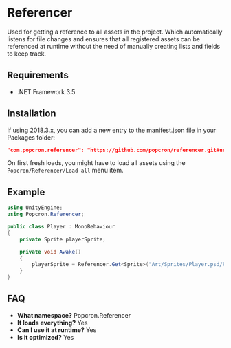 # Referencer
Used for getting a reference to all assets in the project. Which automatically listens for file changes and ensures that all registered assets can be referenced at runtime without the need of manually creating lists and fields to keep track.

## Requirements
- .NET Framework 3.5

## Installation
If using 2018.3.x, you can add a new entry to the manifest.json file in your Packages folder:
```json
"com.popcron.referencer": "https://github.com/popcron/referencer.git#unity"
```

On first fresh loads, you might have to load all assets using the `Popcron/Referencer/Load all` menu item.

## Example
```cs
using UnityEngine;
using Popcron.Referencer;

public class Player : MonoBehaviour
{
    private Sprite playerSprite;

    private void Awake()
    {
        playerSprite = Referencer.Get<Sprite>("Art/Sprites/Player.psd/Player_0");
    }
}
```

## FAQ
- **What namespace?** Popcron.Referencer
- **It loads everything?** Yes
- **Can I use it at runtime?** Yes
- **Is it optimized?** Yes
